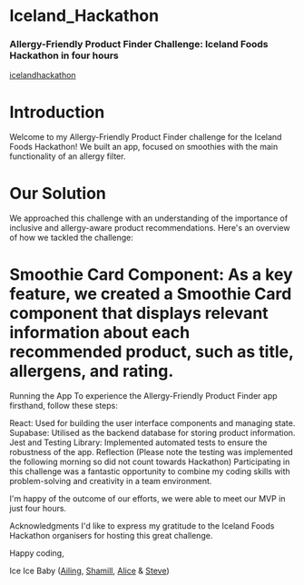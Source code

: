 # Iceland_Hackathon

### Allergy-Friendly Product Finder Challenge: Iceland Foods Hackathon in four hours
[icelandhackathon](https://icelandhackathon.netlify.app/)
# Introduction
Welcome to my Allergy-Friendly Product Finder challenge for the Iceland Foods Hackathon! We built an app, focused on smoothies with the main functionality of an allergy filter.


# Our Solution
We approached this challenge with an understanding of the importance of inclusive and allergy-aware product recommendations. Here's an overview of how we tackled the challenge:

# Smoothie Card Component: As a key feature, we created a Smoothie Card component that displays relevant information about each recommended product, such as title, allergens, and rating.

Running the App
To experience the Allergy-Friendly Product Finder app firsthand, follow these steps:

React: Used for building the user interface components and managing state.
Supabase: Utilised as the backend database for storing product information.
Jest and Testing Library: Implemented automated tests to ensure the robustness of the app.
Reflection (Please note the testing was implemented the following morning so did not count towards Hackathon)
Participating in this challenge was a fantastic opportunity to combine my coding skills with problem-solving and creativity in a team environment.

I'm happy of the outcome of our efforts, we were able to meet our MVP in just four hours.

Acknowledgments
I'd like to express my gratitude to the Iceland Foods Hackathon organisers for hosting this great challenge.


Happy coding,

Ice Ice Baby
([Ailing](https://github.com/ashwantspizza), [Shamill](https://github.com/ShamillFazal), [Alice](https://github.com/alicefirminger) & [Steve](https://github.com/stevenlegere))
